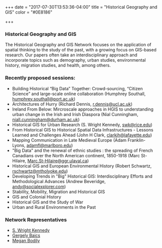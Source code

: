 +++
date = "2017-07-30T13:53:36-04:00"
title = "Historical Geography and GIS"
color = "#0E8186"

+++

### Historical Geography and GIS

The Historical Geography and GIS Network focuses on the application of spatial thinking to the study of the past, with a growing focus on GIS-based research. Our papers often take an interdisciplinary approach and incorporate topics such as demography, urban studies, environmental history, migration studies, and health, among others.

### Recently proposed sessions:
- Building Historical “Big Data” Together: Crowd-sourcing, “Citizen Science” and large-scale online collaboration (Humphrey Southall, humphrey.southall@port.ac.uk)
- Architectures of Hurry (Richard Dennis, r.dennis@ucl.ac.uk)
- Ireland From Below: Mircroscale approaches in HGIS to understanding urban change in the Irish and Irish Diaspora (Nial Cunningham, niall.cunningham@durham.ac.uk)
- Historical GIS for Urban Research (S. Wright Kennedy, swk@rice.edu)
- From Historical GIS to Historical Spatial Data Infrastructures - Lessons Learned and Challenges Ahead (John H Clark, clarkjh@lafayette.edu)
- Mapping Communication in Late Medieval Europe (Adam Franklin-Lyons, adamfl@marlboro.edu)
- "Big Data" and the renewal of ethnic studies : the spreading of French Canadians over the North American continent, 1850-1918 (Marc St-Hilaire, Marc.St-Hilaire@ggr.ulaval.ca)
- Historical GIS and European Environmental History (Robert Schwartz, rschwartz@mtholyoke.edu)
- Developing Trends in "Big" Historical GIS: Interdisciplinary Efforts and Methodological Advances (Andrew Beveridge, andy@socialexplorer.com)
- Stability, Mobility, Migration and Historical GIS
- GIS and Colonial History
- Historical GIS and the Study of War
- Urban and Rural Environments in the Past

### Network Representatives

- [S. Wright Kennedy](mailto:w.kennedy@sc.edu)
- [Gergely Baics](mailto:gbaics@barnard.edu)
- [Megan Bodily](mailto:megan_bodily@tamu.edu)

